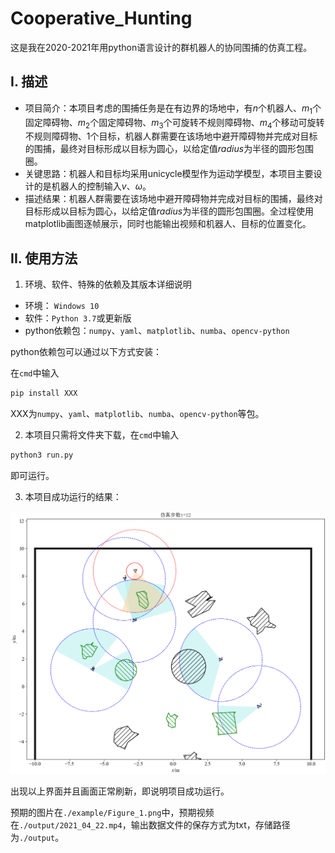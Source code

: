 # Cooperative_Hunting
这是我在2020-2021年用python语言设计的群机器人的协同围捕的仿真工程。

## I. 描述

- 项目简介：本项目考虑的围捕任务是在有边界的场地中，有$n$个机器人、$m_1$个固定障碍物、$m_2$个固定障碍物、$m_3$个可旋转不规则障碍物、$m_4$个移动可旋转不规则障碍物、1个目标，机器人群需要在该场地中避开障碍物并完成对目标的围捕，最终对目标形成以目标为圆心，以给定值$radius$为半径的圆形包围圈。
- 关键思路：机器人和目标均采用unicycle模型作为运动学模型，本项目主要设计的是机器人的控制输入$v$、$\omega$。
- 描述结果：机器人群需要在该场地中避开障碍物并完成对目标的围捕，最终对目标形成以目标为圆心，以给定值$radius$为半径的圆形包围圈。全过程使用matplotlib画图逐帧展示，同时也能输出视频和机器人、目标的位置变化。

## II. 使用方法

1. 环境、软件、特殊的依赖及其版本详细说明

- 环境： `Windows 10` 
- 软件：`Python 3.7`或更新版
- python依赖包：`numpy`、`yaml`、`matplotlib`、`numba`、`opencv-python`

python依赖包可以通过以下方式安装：

在`cmd`中输入

```bash
pip install XXX
```

XXX为`numpy`、`yaml`、`matplotlib`、`numba`、`opencv-python`等包。

2. 本项目只需将文件夹下载，在`cmd`中输入

```bash
python3 run.py
```

即可运行。

3. 本项目成功运行的结果：

<img src="Figure_1.png" alt="Figure_1" style="zoom: 50%;" />

出现以上界面并且画面正常刷新，即说明项目成功运行。

预期的图片在`./example/Figure_1.png`中，预期视频在`./output/2021_04_22.mp4`，输出数据文件的保存方式为txt，存储路径为`./output`。

